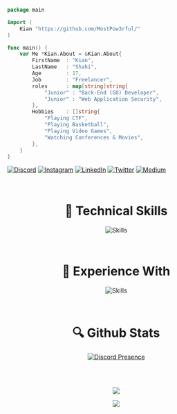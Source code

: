 ```go
package main

import (
    Kian "https://github.com/MostPow3rful/"
)

func main() {
    var Me *Kian.About = &Kian.About{
        FirstName  : "Kian",
        LastName   : "Shahi",
        Age        : 17,
        Job        : "Freelancer",
        roles      : map[string]string{
            "Junior" : "Back-End (GO) Developer",
            "Junior" : "Web Application Security",
        },
        Hobbies    : []string{
            "Playing CTF",
            "Playing Basketball",
            "Playing Video Games",
            "Watching Conferences & Movies",
        },
    }
}
```

[![Discord](https://img.shields.io/badge/Discord-%237289DA.svg?logo=discord&logoColor=white)](https://discord.gg/2GJaZvMxwY) [![Instagram](https://img.shields.io/badge/Instagram-%23E4405F.svg?logo=Instagram&logoColor=white)](https://instagram.com/itskianshahi) [![LinkedIn](https://img.shields.io/badge/LinkedIn-%230077B5.svg?logo=linkedin&logoColor=white)](https://linkedin.com/in/kian-shahi) [![Twitter](https://img.shields.io/badge/Twitter-%231DA1F2.svg?logo=Twitter&logoColor=white)](https://twitter.com/MostPow3rful) [![Medium](https://img.shields.io/badge/Medium-12100E?logo=medium&logoColor=white)](https://medium.com/@MostPow3rful)

<br>

<h1 align="center">🧠 Technical Skills</h1>
<div align="center">

![Skills](https://skillicons.dev/icons?i=go,py,js,bash,regex,postgres,mysql,sqlite,linux,github,git,postman&theme=dark&perline=20)

</div>

<br>

<h1 align="center">📌 Experience With</h1>
<div align="center">

![Skills](https://skillicons.dev/icons?i=c,cpp,cs,php,django,flask,vim,discord,bots&theme=dark&perline=10)

</div>

<br>

<h1 align="center">🔍 Github Stats</h1>

<div align="center">

[![Discord Presence](https://lanyard.cnrad.dev/api/762900281255526451)](https://discord.com/users/762900281255526451)

</div>

<div align="center">
    <img align="center" src="https://github-readme-stats.vercel.app/api/top-langs/?username=MostPow3rful&langs_count=10&layout=compact&theme=gruvbox_duo&hide_border=true&bg_color=323540&title_color=5294E2&icon_color=5294E2&text_color=ffffff&count_private=true"  alt=""/>
</div>

<br/>

<div align="center">
    <img align="center" src="https://github-readme-stats.vercel.app/api?username=MostPow3rful&theme=gruvbox_duo&show_icons=true&include_all_commits=true&count_private=true&theme=react&hide_border=true&bg_color=323540&title_color=5294E2&icon_color=5294E2&text_color=ffffff&count_private=true"  alt=""/>
</div>

<br/>

<div align="center">
    <img align="center" src="https://github-readme-streak-stats.herokuapp.com/?user=MostPow3rful&theme=gruvbox_duo&background=323540&hide_border=true&ring=5294E2&currStreakLabel=5294E2&sideNums=FFFFFF&currStreakNum=FFFFFF&sideLabels=5294E2&text_color=ffffff&count_private=true"  alt=""/>
</div>

<div align="center"> 
    <img align="center" src="https://activity-graph.herokuapp.com/graph?username=MostPow3rful&custom_title=MostPow3rful's%20Contribution%20Graph&bg_color=323540&color=5294E2&line=FFFFFF&point=5294E2&hide_border=F84C4C&count_private=true"  alt=""/>
</div>

<div align="center"> 

![](http://github-profile-summary-cards.vercel.app/api/cards/profile-details?username=MostPow3rful&theme=radical)

</div>

<div align="center"> 

![](https://github-profile-trophy.vercel.app/?username=MostPow3rful&theme=tokyonight&no-frame=false&no-bg=false&margin-w=4)

</div>
